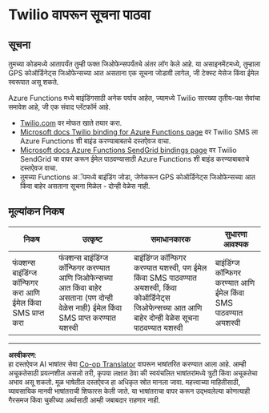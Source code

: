 <!--
CO_OP_TRANSLATOR_METADATA:
{
  "original_hash": "5cb65a6ec4387ed177e145347e8e308e",
  "translation_date": "2025-08-27T14:36:11+00:00",
  "source_file": "3-transport/lessons/4-geofences/assignment.md",
  "language_code": "mr"
}
-->
# Twilio वापरून सूचना पाठवा

## सूचना

तुमच्या कोडमध्ये आतापर्यंत तुम्ही फक्त जिओफेन्सपर्यंतचे अंतर लॉग केले आहे. या असाइनमेंटमध्ये, तुम्हाला GPS कोऑर्डिनेट्स जिओफेन्सच्या आत असताना एक सूचना जोडावी लागेल, जी टेक्स्ट मेसेज किंवा ईमेल स्वरूपात असू शकते.

Azure Functions मध्ये बाइंडिंगसाठी अनेक पर्याय आहेत, ज्यामध्ये Twilio सारख्या तृतीय-पक्ष सेवांचा समावेश आहे, जी एक संवाद प्लॅटफॉर्म आहे.

* [Twilio.com](https://www.twilio.com) वर मोफत खाते तयार करा.
* [Microsoft docs Twilio binding for Azure Functions page](https://docs.microsoft.com/azure/azure-functions/functions-bindings-twilio?WT.mc_id=academic-17441-jabenn&tabs=python) वर Twilio SMS ला Azure Functions शी बाइंड करण्याबाबतचे दस्तऐवज वाचा.
* [Microsoft docs Azure Functions SendGrid bindings page](https://docs.microsoft.com/azure/azure-functions/functions-bindings-sendgrid?WT.mc_id=academic-17441-jabenn&tabs=python) वर Twilio SendGrid चा वापर करून ईमेल पाठवण्यासाठी Azure Functions शी बाइंड करण्याबाबतचे दस्तऐवज वाचा.
* तुमच्या Functions अॅपमध्ये बाइंडिंग जोडा, जेणेकरून GPS कोऑर्डिनेट्स जिओफेन्सच्या आत किंवा बाहेर असताना सूचना मिळेल - दोन्ही वेळेस नाही.

## मूल्यांकन निकष

| निकष | उत्कृष्ट | समाधानकारक | सुधारणा आवश्यक |
| ----- | -------- | ----------- | --------------- |
| फंक्शन्स बाइंडिंग्ज कॉन्फिगर करा आणि ईमेल किंवा SMS प्राप्त करा | फंक्शन्स बाइंडिंग्ज कॉन्फिगर करण्यात आणि जिओफेन्सच्या आत किंवा बाहेर असताना (पण दोन्ही वेळेस नाही) ईमेल किंवा SMS प्राप्त करण्यात यशस्वी | बाइंडिंग्ज कॉन्फिगर करण्यात यशस्वी, पण ईमेल किंवा SMS पाठवण्यात अयशस्वी, किंवा कोऑर्डिनेट्स जिओफेन्सच्या आत आणि बाहेर दोन्ही वेळेस सूचना पाठवण्यात यशस्वी | बाइंडिंग्ज कॉन्फिगर करण्यात आणि ईमेल किंवा SMS पाठवण्यात अयशस्वी |

---

**अस्वीकरण**:  
हा दस्तऐवज AI भाषांतर सेवा [Co-op Translator](https://github.com/Azure/co-op-translator) वापरून भाषांतरित करण्यात आला आहे. आम्ही अचूकतेसाठी प्रयत्नशील असलो तरी, कृपया लक्षात ठेवा की स्वयंचलित भाषांतरांमध्ये त्रुटी किंवा अचूकतेचा अभाव असू शकतो. मूळ भाषेतील दस्तऐवज हा अधिकृत स्रोत मानला जावा. महत्त्वाच्या माहितीसाठी, व्यावसायिक मानवी भाषांतराची शिफारस केली जाते. या भाषांतराचा वापर करून उद्भवलेल्या कोणत्याही गैरसमज किंवा चुकीच्या अर्थासाठी आम्ही जबाबदार राहणार नाही.